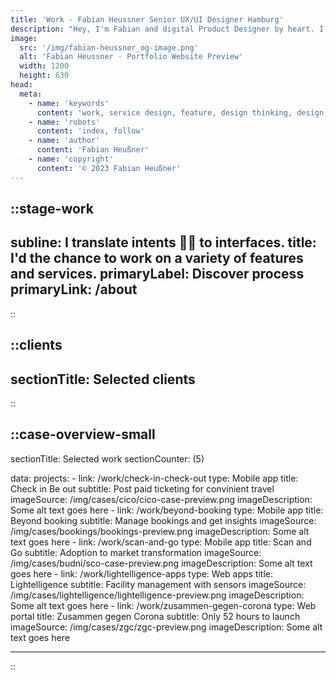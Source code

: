 ```yaml
---
title: 'Work · Fabian Heussner Senior UX/UI Designer Hamburg'
description: "Hey, I'm Fabian and digital Product Designer by heart. I connect people's needs with aesthetics."
image:
  src: '/img/fabian-heussner_og-image.png'
  alt: 'Fabian Heussner · Portfolio Website Preview'
  width: 1200
  height: 630
head:
  meta:
    - name: 'keywords'
      content: 'work, service design, feature, design thinking, design, ux, ui, ux/ui, product design, designer, agile, ux research, wireframes, prototyping, ux writing, design systems, components, figma, hamburg'
    - name: 'robots'
      content: 'index, follow'
    - name: 'author'
      content: 'Fabian Heußner'
    - name: 'copyright'
      content: '© 2023 Fabian Heußner'
---
```



::stage-work
---
subline: I translate intents 💁‍♂️ to interfaces. 
title: I'd the chance to work on a variety of features and services.
primaryLabel: Discover process
primaryLink: /about
---
::


::clients
---
sectionTitle: Selected clients
---
::

::case-overview-small
---
sectionTitle: Selected work
sectionCounter: (5)

data:
    projects:
      - link: /work/check-in-check-out
        type: Mobile app
        title: Check in Be out
        subtitle: Post paid ticketing for convinient travel
        imageSource: /img/cases/cico/cico-case-preview.png
        imageDescription: Some alt text goes here
      - link: /work/beyond-booking
        type: Mobile app
        title: Beyond booking
        subtitle: Manage bookings and get insights
        imageSource: /img/cases/bookings/bookings-preview.png
        imageDescription: Some alt text goes here
      - link: /work/scan-and-go
        type: Mobile app
        title: Scan and Go
        subtitle: Adoption to market transformation
        imageSource: /img/cases/budni/sco-case-preview.png
        imageDescription: Some alt text goes here
      - link: /work/lightelligence-apps
        type: Web apps
        title: Lightelligence
        subtitle: Facility management with sensors
        imageSource: /img/cases/lightelligence/lightelligence-preview.png
        imageDescription: Some alt text goes here
      - link: /work/zusammen-gegen-corona
        type: Web portal
        title: Zusammen gegen Corona
        subtitle: Only 52 hours to launch
        imageSource: /img/cases/zgc/zgc-preview.png
        imageDescription: Some alt text goes here

---
::


